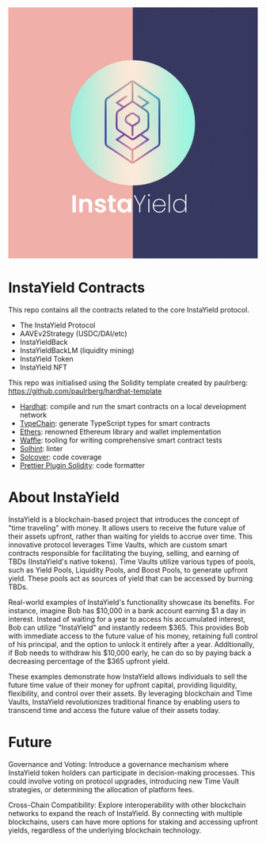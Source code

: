 ![InstaYield](logo_instayield.png)
# InstaYield Contracts

This repo contains all the contracts related to the core InstaYield protocol.

- The InstaYield Protocol
- AAVEv2Strategy (USDC/DAI/etc)
- InstaYieldBack
- InstaYieldBackLM (liquidity mining)
- InstaYield Token
- InstaYield NFT

This repo was initialised using the Solidity template created by paulrberg: https://github.com/paulrberg/hardhat-template

- [Hardhat](https://github.com/nomiclabs/hardhat): compile and run the smart contracts on a local development network
- [TypeChain](https://github.com/ethereum-ts/TypeChain): generate TypeScript types for smart contracts
- [Ethers](https://github.com/ethers-io/ethers.js/): renowned Ethereum library and wallet implementation
- [Waffle](https://github.com/EthWorks/Waffle): tooling for writing comprehensive smart contract tests
- [Solhint](https://github.com/protofire/solhint): linter
- [Solcover](https://github.com/sc-forks/solidity-coverage): code coverage
- [Prettier Plugin Solidity](https://github.com/prettier-solidity/prettier-plugin-solidity): code formatter


# About InstaYield
InstaYield is a blockchain-based project that introduces the concept of "time traveling" with money. It allows users to receive the future value of their assets upfront, rather than waiting for yields to accrue over time. This innovative protocol leverages Time Vaults, which are custom smart contracts responsible for facilitating the buying, selling, and earning of TBDs (InstaYield's native tokens). Time Vaults utilize various types of pools, such as Yield Pools, Liquidity Pools, and Boost Pools, to generate upfront yield. These pools act as sources of yield that can be accessed by burning TBDs.

Real-world examples of InstaYield's functionality showcase its benefits. For instance, imagine Bob has $10,000 in a bank account earning $1 a day in interest. Instead of waiting for a year to access his accumulated interest, Bob can utilize "InstaYield" and instantly redeem $365. This provides Bob with immediate access to the future value of his money, retaining full control of his principal, and the option to unlock it entirely after a year. Additionally, if Bob needs to withdraw his $10,000 early, he can do so by paying back a decreasing percentage of the $365 upfront yield.

These examples demonstrate how InstaYield allows individuals to sell the future time value of their money for upfront capital, providing liquidity, flexibility, and control over their assets. By leveraging blockchain and Time Vaults, InstaYield revolutionizes traditional finance by enabling users to transcend time and access the future value of their assets today.

# Future
Governance and Voting: Introduce a governance mechanism where InstaYield token holders can participate in decision-making processes. This could involve voting on protocol upgrades, introducing new Time Vault strategies, or determining the allocation of platform fees.

Cross-Chain Compatibility: Explore interoperability with other blockchain networks to expand the reach of InstaYield. By connecting with multiple blockchains, users can have more options for staking and accessing upfront yields, regardless of the underlying blockchain technology.
